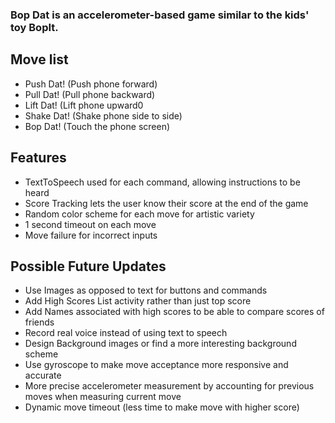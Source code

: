 ### Bop Dat is an accelerometer-based game similar to the kids' toy BopIt.

## Move list

* Push Dat! (Push phone forward)
* Pull Dat! (Pull phone backward)
* Lift Dat! (Lift phone upward0
* Shake Dat! (Shake phone side to side)
* Bop Dat! (Touch the phone screen)

## Features

* TextToSpeech used for each command, allowing instructions to be heard
* Score Tracking lets the user know their score at the end of the game
* Random color scheme for each move for artistic variety
* 1 second timeout on each move
* Move failure for incorrect inputs

## Possible Future Updates

* Use Images as opposed to text for buttons and commands
* Add High Scores List activity rather than just top score
* Add Names associated with high scores to be able to compare scores of friends
* Record real voice instead of using text to speech
* Design Background images or find a more interesting background scheme
* Use gyroscope to make move acceptance more responsive and accurate
* More precise accelerometer measurement by accounting for previous moves when measuring current move
* Dynamic move timeout (less time to make move with higher score)
